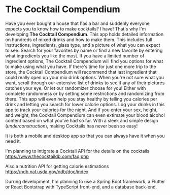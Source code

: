 # The Cocktail Compendium


Have you ever bought a house that has a bar and suddenly everyone expects you to know how to make cocktails? I have! That's why I'm developing __The Cocktail Compendium__. This app holds detailed information on hundreds of mixed drinks and how to make them. This includes full instructions, ingredients, glass type, and a picture of what you can expect to see. Search for your favorites by name or find a new favorite by entering what ingredients you like the most. If you have a limited number of ingredient options, The Cocktail Compendium will find you options for what to make using what you have. If there's time for just one more trip to the store, the Cocktail Compendium will recommend that last ingredient that could really open up your mix drink options. When you're not sure what you want, scroll through our extensive list of drinks to see if any of their pictures catches your eye. Or let our randomizer choose for you! Either with complete randomness or by setting some restrictions and randomizing from there. This app will even help you stay healthy by telling you calories per drink and letting you search for lower calorie options. Log your drinks in this app to track your calories for the night. And if you enter your sex, height, and weight, the Cocktail Compendium can even extimate your blood alcohol content based on what you've had so far. With a sleek and simple design (*underconstruction*), making Cocktails has never been so easy! 

It is both a mobile and desktop app so that you can always have it when you need it. 

I'm planning to intigrate a Cocktail API for the details on the cocktails\
https://www.thecocktaildb.com/faq.php

Also a nutrition API for getting calorie estimations\
https://ndb.nal.usda.gov/ndb/doc/index

Durring development, I'm planning to use a Spring Boot framework, a Flutter or React Bootstrap with TypeScript front-end, and a database back-end.
